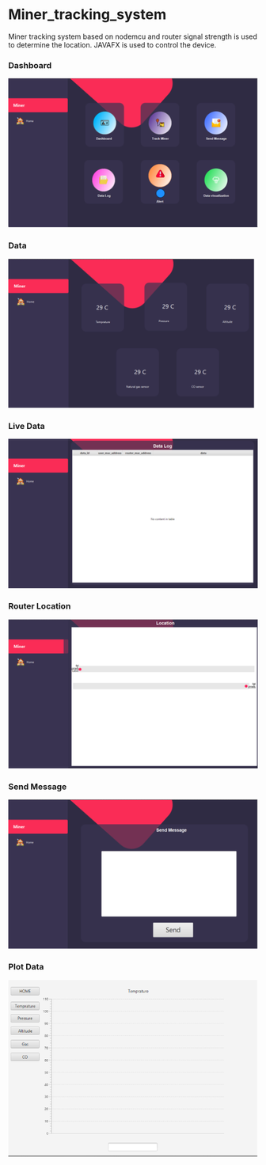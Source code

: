 # Miner_tracking_system
Miner tracking system based on nodemcu and router signal strength is used to determine the location. JAVAFX is used to control the device.

### Dashboard
![](https://github.com/Amitdutta121/Miner_tracking_system/blob/master/4.png)

### Data
![](https://github.com/Amitdutta121/Miner_tracking_system/blob/master/2.png)

### Live Data
![](https://github.com/Amitdutta121/Miner_tracking_system/blob/master/1.png)

### Router Location
![](https://github.com/Amitdutta121/Miner_tracking_system/blob/master/3.png)


### Send Message
![](https://github.com/Amitdutta121/Miner_tracking_system/blob/master/5.png)

### Plot Data
![](https://github.com/Amitdutta121/Miner_tracking_system/blob/master/6.png)

